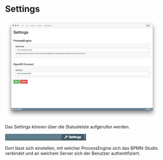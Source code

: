 # Settings

![Setting](config-panel.png)

Das Settings können über die Statusleiste aufgerufen werden.

![Settings Aufruf](config-panel-aufruf.png)

Dort lässt sich einstellen, mit welcher ProcessEngine sich das BPMN-Studio
verbindet und an welchem Server sich der Benutzer authentifiziert.
